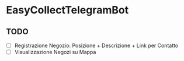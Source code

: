 # EasyCollectTelegramBot

## TODO

- [ ] Registrazione Negozio: Posizione + Descrizione + Link per Contatto
- [ ] Visualizzazione Negozi su Mappa